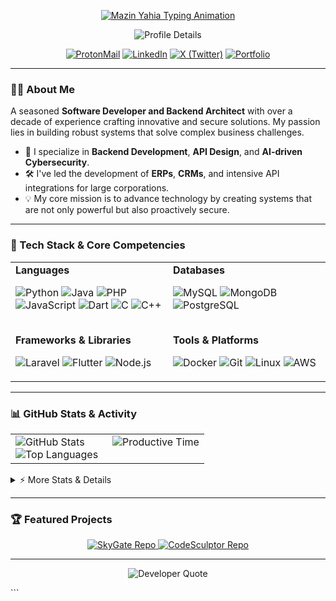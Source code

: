 
<p align="center">
  <a href="https://mazinyahia.com/">
    <img src="https://readme-typing-svg.demolab.com?font=Orbitron&weight=900&size=35&duration=3000&pause=1000&color=38BDF8&center=true&vCenter=true&width=600&lines=MAZIN+YAHIA" alt="Mazin Yahia Typing Animation" />
  </a>
</p>

<p align="center">
  <img src="https://github-profile-summary-cards.vercel.app/api/cards/profile-details?username=alphazee09&theme=tokyonight&hide_border=true&border_radius=0" alt="Profile Details" />
</p>

<p align="center">
    <a href="mailto:mz@mazinyahia.com"><img src="https://img.shields.io/badge/ProtonMail-8B89CC?style=for-the-badge&logo=protonmail&logoColor=white" alt="ProtonMail"/></a>
    <a href="https://linkedin.com/in/alphazee09"><img src="https://img.shields.io/badge/LinkedIn-0A66C2?style=for-the-badge&logo=linkedin&logoColor=white" alt="LinkedIn"/></a>
    <a href="https://x.com/alphazee09"><img src="https://img.shields.io/badge/X-000000?style=for-the-badge&logo=x&logoColor=white" alt="X (Twitter)"/></a>
    <a href="https://mazinyahia.com"><img src="https://img.shields.io/badge/Portfolio-38BDF8?style=for-the-badge&logo=Cloudflare&logoColor=white" alt="Portfolio"/></a>
</p>

---

### 👨‍💻 About Me

A seasoned **Software Developer and Backend Architect** with over a decade of experience crafting innovative and secure solutions. My passion lies in building robust systems that solve complex business challenges.

-   🚀 I specialize in **Backend Development**, **API Design**, and **AI-driven Cybersecurity**.
-   🛠️ I've led the development of **ERPs**, **CRMs**, and intensive API integrations for large corporations.
-   💡 My core mission is to advance technology by creating systems that are not only powerful but also proactively secure.

---

### 🚀 Tech Stack & Core Competencies

<table>
  <tr>
    <td valign="top" width="50%">
      <strong>Languages</strong><br>
      <p>
        <img src="https://img.shields.io/badge/Python-3776AB?style=for-the-badge&logo=python&logoColor=white" alt="Python"/>
        <img src="https://img.shields.io/badge/Java-ED8B00?style=for-the-badge&logo=openjdk&logoColor=white" alt="Java"/>
        <img src="https://img.shields.io/badge/PHP-777BB4?style=for-the-badge&logo=php&logoColor=white" alt="PHP"/>
        <img src="https://img.shields.io/badge/JavaScript-F7DF1E?style=for-the-badge&logo=javascript&logoColor=black" alt="JavaScript"/>
        <img src="https://img.shields.io/badge/Dart-0175C2?style=for-the-badge&logo=dart&logoColor=white" alt="Dart"/>
        <img src="https://img.shields.io/badge/C-00599C?style=for-the-badge&logo=c&logoColor=white" alt="C"/>
        <img src="https://img.shields.io/badge/C++-00599C?style=for-the-badge&logo=c%2B%2B&logoColor=white" alt="C++"/>
      </p>
      <br>
      <strong>Frameworks & Libraries</strong><br>
      <p>
        <img src="https://img.shields.io/badge/Laravel-FF2D20?style=for-the-badge&logo=laravel&logoColor=white" alt="Laravel"/>
        <img src="https://img.shields.io/badge/Flutter-02569B?style=for-the-badge&logo=flutter&logoColor=white" alt="Flutter"/>
        <img src="https://img.shields.io/badge/Node.js-339933?style=for-the-badge&logo=nodedotjs&logoColor=white" alt="Node.js"/>
      </p>
    </td>
    <td valign="top" width="50%">
      <strong>Databases</strong><br>
      <p>
        <img src="https://img.shields.io/badge/MySQL-4479A1?style=for-the-badge&logo=mysql&logoColor=white" alt="MySQL"/>
        <img src="https://img.shields.io/badge/MongoDB-47A248?style=for-the-badge&logo=mongodb&logoColor=white" alt="MongoDB"/>
        <img src="https://img.shields.io/badge/PostgreSQL-4169E1?style=for-the-badge&logo=postgresql&logoColor=white" alt="PostgreSQL"/>
      </p>
      <br>
      <strong>Tools & Platforms</strong><br>
      <p>
        <img src="https://img.shields.io/badge/Docker-2496ED?style=for-the-badge&logo=docker&logoColor=white" alt="Docker"/>
        <img src="https://img.shields.io/badge/GIT-E44C30?style=for-the-badge&logo=git&logoColor=white" alt="Git"/>
        <img src="https://img.shields.io/badge/Linux-FCC624?style=for-the-badge&logo=linux&logoColor=black" alt="Linux"/>
        <img src="https://img.shields.io/badge/Amazon_AWS-232F3E?style=for-the-badge&logo=amazon-aws&logoColor=white" alt="AWS"/>
      </p>
    </td>
  </tr>
</table>

---

### 📊 GitHub Stats & Activity

<table>
  <tr>
    <td valign="top" width="50%">
      <img src="https://github-readme-stats.vercel.app/api?username=alphazee09&show_icons=true&theme=tokyonight&hide_border=true&count_private=true" alt="GitHub Stats"/>
      <br>
      <img src="https://github-readme-stats.vercel.app/api/top-langs/?username=alphazee09&layout=compact&theme=tokyonight&hide_border=true&langs_count=8" alt="Top Languages"/>
    </td>
    <td valign="top" width="50%">
      <img src="https://github-profile-summary-cards.vercel.app/api/cards/productive-time?username=alphazee09&theme=tokyonight&hide_border=true&utcOffset=4" alt="Productive Time"/>
    </td>
  </tr>
</table>

<details>
<summary>⚡ More Stats & Details</summary>
<p align="center">
  <img src="http://github-profile-summary-cards.vercel.app/api/cards/stats?username=alphazee09&theme=tokyonight" height="180em" alt="Stats"/>
  <img src="http://github-profile-summary-cards.vercel.app/api/cards/most-commit-language?username=alphazee09&theme=tokyonight" height="180em" alt="Most Commit Language"/>
  <img src="https://github-profile-trophy.vercel.app/?username=alphazee09&theme=tokyonight&row=1&column=6&no-bg=true&no-frame=true" alt="Trophies"/>
</p>
</details>

---

### 🏆 Featured Projects

<p align="center">
  <a href="https://github.com/alphazee09/SkyGate">
    <img src="https://github-readme-stats.vercel.app/api/pin/?username=alphazee09&repo=SkyGate&theme=tokyonight" alt="SkyGate Repo"/>
  </a>
  <a href="https://github.com/alphazee09/CodeSculptor">
    <img src="https://github-readme-stats.vercel.app/api/pin/?username=alphazee09&repo=CodeSculptor&theme=tokyonight" alt="CodeSculptor Repo"/>
  </a>
</p>

---

<p align="center">
  <img src="https://quotes-github-readme.vercel.app/api?type=horizontal&theme=dark" alt="Developer Quote"/>
</p>
```
